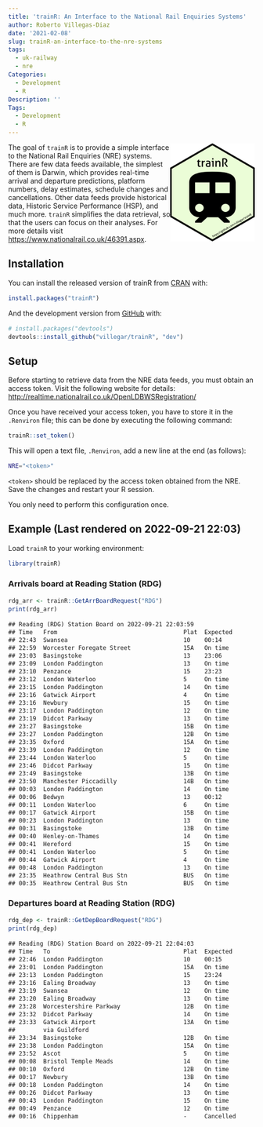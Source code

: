 ```yaml
---
title: 'trainR: An Interface to the National Rail Enquiries Systems'
author: Roberto Villegas-Diaz
date: '2021-02-08'
slug: trainR-an-interface-to-the-nre-systems
tags:
  - uk-railway
  - nre
Categories:
  - Development
  - R
Description: ''
Tags:
  - Development
  - R
---
```


<img src="https://raw.githubusercontent.com/villegar/trainR/main/inst/images/logo.png" alt="logo" align="right" height=200px/>

The goal of `trainR` is to provide a simple interface to the 
National Rail Enquiries (NRE) systems. There are few data feeds 
available, the simplest of them is Darwin, which provides real-time 
arrival and departure predictions, platform numbers, delay estimates, 
schedule changes and cancellations. Other data feeds provide historical 
data, Historic Service Performance (HSP), and much more. `trainR` 
simplifies the data retrieval, so that the users can focus on their 
analyses. For more details visit 
https://www.nationalrail.co.uk/46391.aspx.

## Installation

You can install the released version of trainR from [CRAN](https://CRAN.R-project.org) with:

``` r
install.packages("trainR")
```

And the development version from [GitHub](https://github.com/) with:

``` r
# install.packages("devtools")
devtools::install_github("villegar/trainR", "dev")
```

## Setup
Before starting to retrieve data from the NRE data feeds, you must obtain an access token. 
Visit the following website for details: http://realtime.nationalrail.co.uk/OpenLDBWSRegistration/

Once you have received your access token, you have to store it in the `.Renviron` file; this can be 
done by executing the following command:


```r
trainR::set_token()
```

This will open a text file, `.Renviron`, add a new line at the end (as follows):

```bash
NRE="<token>"
```

`<token>` should be replaced by the access token obtained from the NRE. Save the changes and restart 
your R session.

You only need to perform this configuration once.

## Example (Last rendered on 2022-09-21 22:03)

Load `trainR` to your working environment:

```r
library(trainR)
```

### Arrivals board at Reading Station (RDG)


```r
rdg_arr <- trainR::GetArrBoardRequest("RDG")
print(rdg_arr)
```

```
## Reading (RDG) Station Board on 2022-09-21 22:03:59
## Time   From                                    Plat  Expected
## 22:43  Swansea                                 10    00:14
## 22:59  Worcester Foregate Street               15A   On time
## 23:03  Basingstoke                             13    23:06
## 23:09  London Paddington                       13    On time
## 23:10  Penzance                                15    23:23
## 23:12  London Waterloo                         5     On time
## 23:15  London Paddington                       14    On time
## 23:16  Gatwick Airport                         4     On time
## 23:16  Newbury                                 15    On time
## 23:17  London Paddington                       12    On time
## 23:19  Didcot Parkway                          13    On time
## 23:27  Basingstoke                             15B   On time
## 23:27  London Paddington                       12B   On time
## 23:35  Oxford                                  15A   On time
## 23:39  London Paddington                       12    On time
## 23:44  London Waterloo                         5     On time
## 23:46  Didcot Parkway                          15    On time
## 23:49  Basingstoke                             13B   On time
## 23:50  Manchester Piccadilly                   14B   On time
## 00:03  London Paddington                       14    On time
## 00:06  Bedwyn                                  13    00:12
## 00:11  London Waterloo                         6     On time
## 00:17  Gatwick Airport                         15B   On time
## 00:23  London Paddington                       13    On time
## 00:31  Basingstoke                             13B   On time
## 00:40  Henley-on-Thames                        14    On time
## 00:41  Hereford                                15    On time
## 00:41  London Waterloo                         5     On time
## 00:44  Gatwick Airport                         4     On time
## 00:48  London Paddington                       13    On time
## 23:35  Heathrow Central Bus Stn                BUS   On time
## 00:35  Heathrow Central Bus Stn                BUS   On time
```

### Departures board at Reading Station (RDG)


```r
rdg_dep <- trainR::GetDepBoardRequest("RDG")
print(rdg_dep)
```

```
## Reading (RDG) Station Board on 2022-09-21 22:04:03
## Time   To                                      Plat  Expected
## 22:46  London Paddington                       10    00:15
## 23:01  London Paddington                       15A   On time
## 23:13  London Paddington                       15    23:24
## 23:16  Ealing Broadway                         13    On time
## 23:19  Swansea                                 12    On time
## 23:20  Ealing Broadway                         13    On time
## 23:28  Worcestershire Parkway                  12B   On time
## 23:32  Didcot Parkway                          14    On time
## 23:33  Gatwick Airport                         13A   On time
##        via Guildford                           
## 23:34  Basingstoke                             12B   On time
## 23:38  London Paddington                       15A   On time
## 23:52  Ascot                                   5     On time
## 00:08  Bristol Temple Meads                    14    On time
## 00:10  Oxford                                  12B   On time
## 00:17  Newbury                                 13B   On time
## 00:18  London Paddington                       14    On time
## 00:26  Didcot Parkway                          13    On time
## 00:43  London Paddington                       15    On time
## 00:49  Penzance                                12    On time
## 00:16  Chippenham                              -     Cancelled
```
